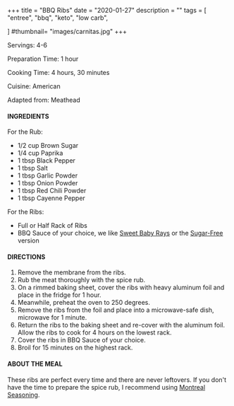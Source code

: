 +++
title = "BBQ Ribs"
date = "2020-01-27"
description = ""
tags = [
    "entree",
    "bbq",
    "keto",
    "low carb",
    
]
#thumbnail= "images/carnitas.jpg"
+++

Servings: 4-6 <!--more-->

Preparation Time: 1 hour

Cooking Time: 4 hours, 30 minutes

Cuisine: American

Adapted from: Meathead 

#### INGREDIENTS 

For the Rub: 

* 1/2 cup Brown Sugar
* 1/4 cup Paprika
* 1 tbsp Black Pepper
* 1 tbsp Salt
* 1 tbsp Garlic Powder
* 1 tbsp Onion Powder
* 1 tbsp Red Chili Powder
* 1 tbsp Cayenne Pepper

For the Ribs: 

* Full or Half Rack of Ribs 
* BBQ Sauce of your choice, we like [Sweet Baby Rays](https://amzn.to/37Zajyd) or the [Sugar-Free](https://amzn.to/3dZQydF) version

#### DIRECTIONS 

1. Remove the membrane from the ribs. 
2. Rub the meat thoroughly with the spice rub. 
3. On a rimmed baking sheet, cover the ribs with heavy aluminum foil and place in the fridge for 1 hour. 
4. Meanwhile, preheat the oven to 250 degrees. 
5. Remove the ribs from the foil and place into a microwave-safe dish, microwave for 1 minute. 
6. Return the ribs to the baking sheet and re-cover with the aluminum foil. Allow the ribs to cook for 4 hours on the lowest rack. 
7. Cover the ribs in BBQ Sauce of your choice. 
8. Broil for 15 minutes on the highest rack. 

#### ABOUT THE MEAL 

These ribs are perfect every time and there are never leftovers. If you don't have the time to prepare the spice rub, I recommend using [Montreal Seasoning](https://amzn.to/3r6PQiA). 

